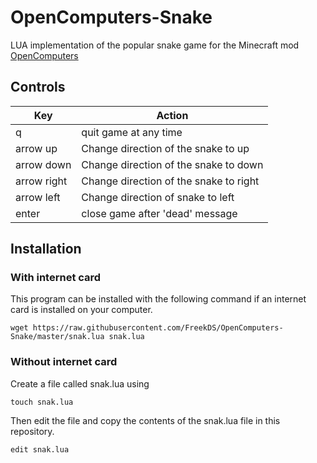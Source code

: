 # OpenComputers-Snake
LUA implementation of the popular snake game for the Minecraft mod [OpenComputers](https://github.com/MightyPirates/OpenComputers)

## Controls

| Key  | Action |
| ------------- | ------------- |
| q  | quit game at any time  |
| arrow up  | Change direction of the snake to up  |
| arrow down  | Change direction of the snake to down  |
| arrow right  | Change direction of the snake to right  |
| arrow left | Change direction of snake to left  |
| enter | close game after 'dead' message  |

## Installation
### With internet card
This program can be installed with the following command if an internet card is installed on your computer.
```
wget https://raw.githubusercontent.com/FreekDS/OpenComputers-Snake/master/snak.lua snak.lua
```

### Without internet card
Create a file called snak.lua using
```
touch snak.lua
```
Then edit the file and copy the contents of the snak.lua file in this repository.
```
edit snak.lua
```
